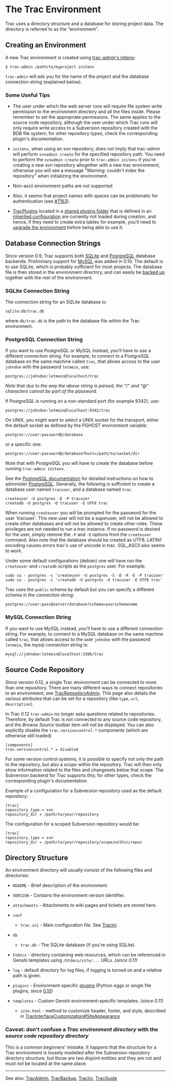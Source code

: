 # The Trac Environment


Trac uses a directory structure and a database for storing project data. The directory is referred to as the “environment”.

## Creating an Environment


A new Trac environment is created using  [trac-admin's initenv](trac-admin#):

```wiki
$ trac-admin /path/to/myproject initenv
```

`trac-admin` will ask you for the name of the project and the
database connection string (explained below).

### Some Useful Tips

- The user under which the web server runs will require file system write permission to 
  the environment directory and all the files inside. Please remember to set
  the appropriate permissions. The same applies to the source code repository, 
  although the user under which Trac runs will only require write access to a Subversion repository created with the BDB file system; for other repository types, check the corresponding plugin's documentation. 

- `initenv`, when using an svn repository, does not imply that trac-admin will perform `svnadmin create` for the specified repository path. You need to perform the `svnadmin create` prior to `trac-admin initenv` if you're creating a new svn repository altogether with a new trac environment, otherwise you will see a message "Warning: couldn't index the repository" when initializing the environment.

- Non-ascii environment paths are not supported

- Also, it seems that project names with spaces can be problematic for authentication (see [ \#7163](http://trac.edgewall.org/intertrac/%237163)).

- [TracPlugins](trac-plugins) located in a [shared plugins folder](trac-ini#) that is defined in an [inherited configuration](trac-ini#global-configuration) are currently not loaded during creation, and hence, if they need to create extra tables for example, you'll need to [upgrade the environment](trac-upgrade#upgrade-the-trac-environment) before being able to use it.

## Database Connection Strings


Since version 0.9, Trac supports both [ SQLite](http://sqlite.org/) and
[ PostgreSQL](http://www.postgresql.org/) database backends.  Preliminary
support for [ MySQL](http://mysql.com/) was added in 0.10.  The default is
to use SQLite, which is probably sufficient for most projects. The database
file is then stored in the environment directory, and can easily be 
[backed up](trac-backup) together with the rest of the environment.

### SQLite Connection String


The connection string for an SQLite database is:

```wiki
sqlite:db/trac.db
```


where `db/trac.db` is the path to the database file within the Trac environment.

### PostgreSQL Connection String


If you want to use PostgreSQL or MySQL instead, you'll have to use a
different connection string. For example, to connect to a PostgreSQL
database on the same machine called `trac`, that allows access to the
user `johndoe` with the password `letmein`, use:

```wiki
postgres://johndoe:letmein@localhost/trac
```

*Note that due to the way the above string is parsed, the "/" and "@" characters cannot be part of the password.*


If PostgreSQL is running on a non-standard port (for example 9342), use:

```wiki
postgres://johndoe:letmein@localhost:9342/trac
```


On UNIX, you might want to select a UNIX socket for the transport,
either the default socket as defined by the PGHOST environment variable:

```wiki
postgres://user:password@/database
```


or a specific one:

```wiki
postgres://user:password@/database?host=/path/to/socket/dir
```


Note that with PostgreSQL you will have to create the database before running
`trac-admin initenv`.


See the [ PostgreSQL documentation](http://www.postgresql.org/docs/) for detailed instructions on how to administer [ PostgreSQL](http://postgresql.org).
Generally, the following is sufficient to create a database user named `tracuser`, and a database named `trac`.

```wiki
createuser -U postgres -E -P tracuser
createdb -U postgres -O tracuser -E UTF8 trac
```


When running `createuser` you will be prompted for the password for the user 'tracuser'. This new user will not be a superuser, will not be allowed to create other databases and will not be allowed to create other roles. These privileges are not needed to run a trac instance. If no password is desired for the user, simply remove the `-P` and `-E` options from the `createuser` command.  Also note that the database should be created as UTF8. LATIN1 encoding causes errors trac's use of unicode in trac.  SQL_ASCII also seems to work.


Under some default configurations (debian) one will have run the `createuser` and `createdb` scripts as the `postgres` user.  For example:

```wiki
sudo su - postgres -c 'createuser -U postgres -S -D -R -E -P tracuser'
sudo su - postgres -c 'createdb -U postgres -O tracuser -E UTF8 trac'
```


Trac uses the `public` schema by default but you can specify a different schema in the connection string:

```wiki
postgres://user:pass@server/database?schema=yourschemaname
```

### MySQL Connection String


If you want to use MySQL instead, you'll have to use a
different connection string. For example, to connect to a MySQL
database on the same machine called `trac`, that allows access to the
user `johndoe` with the password `letmein`, the mysql connection string is:

```wiki
mysql://johndoe:letmein@localhost:3306/trac
```

## Source Code Repository


Since version 0.12, a single Trac environment can be connected to more than one repository. There are many different ways to connect repositories to an environment, see [TracRepositoryAdmin](trac-repository-admin). This page also details the various attributes that can be set for a repository (like `type`, `url`, `description`).


In Trac 0.12 `trac-admin` no longer asks questions related to repositories. Therefore, by default Trac is not connected to any source code repository, and the *Browse Source* toolbar item will not be displayed.
You can also explicitly disable the `trac.versioncontrol.*` components (which are otherwise still loaded)

```wiki
[components]
trac.versioncontrol.* = disabled
```


For some version control systems, it is possible to specify not only the path to the repository,
but also a *scope* within the repository. Trac will then only show information
related to the files and changesets below that scope. The Subversion backend for
Trac supports this; for other types, check the corresponding plugin's documentation.


Example of a configuration for a Subversion repository used as the default repository:

```wiki
[trac]
repository_type = svn
repository_dir = /path/to/your/repository
```


The configuration for a scoped Subversion repository would be:

```wiki
[trac]
repository_type = svn
repository_dir = /path/to/your/repository/scope/within/repos
```

## Directory Structure


An environment directory will usually consist of the following files and directories:

- `README` - Brief description of the environment.
- `VERSION` - Contains the environment version identifier.
- `attachments` - Attachments to wiki pages and tickets are stored here.
- `conf`

  - `trac.ini` - Main configuration file. See [TracIni](trac-ini).
- `db`

  - `trac.db` - The SQLite database (if you're using SQLite).
- `htdocs` - directory containing web resources, which can be referenced in Genshi templates using `/htdocs/site/...` URLs. *(since 0.11)*
- `log` - default directory for log files, if logging is turned on and a relative path is given.
- `plugins` - Environment-specific [plugins](trac-plugins) (Python eggs or single file plugins, since [ 0.10](http://trac.edgewall.org/intertrac/milestone%3A0.10))
- `templates` - Custom Genshi environment-specific templates. *(since 0.11)*

  - `site.html` - method to customize header, footer, and style, described in [TracInterfaceCustomization\#SiteAppearance](trac-interface-customization#site-appearance)

### Caveat: don't confuse a *Trac environment directory* with the *source code repository directory*


This is a common beginners' mistake.
It happens that the structure for a Trac environment is loosely modelled after the Subversion repository directory 
structure, but those are two disjoint entities and they are not and *must not* be located at the same place.

---


See also: [TracAdmin](trac-admin), [TracBackup](trac-backup), [TracIni](trac-ini), [TracGuide](trac-guide)